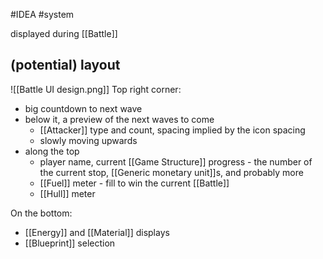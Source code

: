 #IDEA 
#system 

displayed during [[Battle]]

## (potential) layout
![[Battle UI design.png]]
Top right corner:
- big countdown to next wave
- below it, a preview of the next waves to come
    - [[Attacker]] type and count, spacing implied by the icon spacing
    - slowly moving upwards
- along the top
    - player name, current [[Game Structure]] progress - the number of the current stop, [[Generic monetary unit]]s, and probably more
    - [[Fuel]] meter - fill to win the current [[Battle]]
    - [[Hull]] meter

On the bottom:
- [[Energy]] and [[Material]] displays
- [[Blueprint]] selection